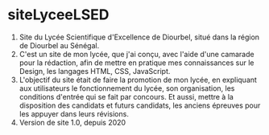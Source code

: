 # siteLyceeLSED
1. Site du Lycée Scientifique d'Excellence de Diourbel, situé dans la région de Diourbel au Sénégal.
2. C'est un site de mon lycée, que j'ai conçu, avec l'aide d'une camarade pour la rédaction, afin de mettre en pratique mes connaissances sur le Design, les langages HTML, CSS, JavaScript.
3. L'objectif du site était de faire la promotion de mon lycée, en expliquant aux utilisateurs le fonctionnement du lycée, son organisation, les conditions d'entrée qui se fait par concours. Et aussi, mettre à la disposition des candidats et futurs candidats, les anciens épreuves pour les appuyer dans leurs révisions.
4. Version de site 1.0, depuis 2020
